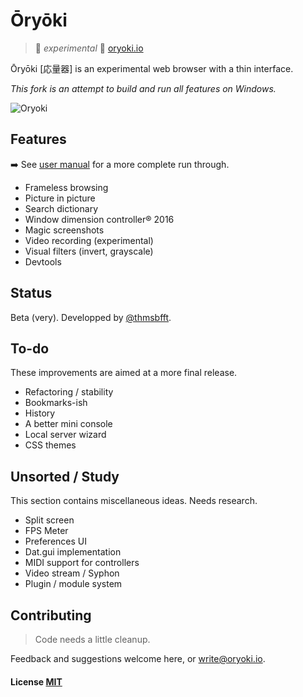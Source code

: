 # Ōryōki

> 🚩 _experimental_ 🚩 [oryoki.io](http://oryoki.io/)

Ōryōki [応量器] is an experimental web browser with a thin interface.

*This fork is an attempt to build and run all features on Windows.*

![Oryoki](https://github.com/thmsbfft/oryoki/blob/master/oryoki.png?raw=true "Oryoki")

## Features

➡️ See [user manual](https://github.com/thmsbfft/oryoki/blob/master/USER-MANUAL.md) for a more complete run through.

* Frameless browsing
* Picture in picture
* Search dictionary
* Window dimension controller® 2016
* Magic screenshots
* Video recording (experimental)
* Visual filters (invert, grayscale)
* Devtools

## Status

Beta (very). Developped by [@thmsbfft](https://twitter.com/thmsbfft).

## To-do

These improvements are aimed at a more final release.

* Refactoring / stability
* Bookmarks-ish
* History
* A better mini console
* Local server wizard
* CSS themes

## Unsorted / Study

This section contains miscellaneous ideas. Needs research.

* Split screen
* FPS Meter
* Preferences UI
* Dat.gui implementation
* MIDI support for controllers
* Video stream / Syphon
* Plugin / module system

## Contributing

> Code needs a little cleanup.

Feedback and suggestions welcome here, or write@oryoki.io.

#### License [MIT](LICENSE.md)
